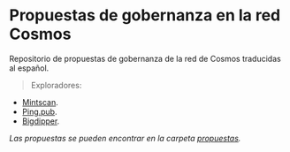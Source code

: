 # Propuestas de gobernanza en la red Cosmos
Repositorio de propuestas de gobernanza de la red de Cosmos traducidas al español.

> Exploradores:

- [Mintscan](https://www.mintscan.io/cosmos/proposals).
- [Ping.pub](https://ping.pub/cosmos/gov).
- [Bigdipper](https://bigdipper.live/cosmos/proposals).

_Las propuestas se pueden encontrar en la carpeta [propuestas](propuestas)._